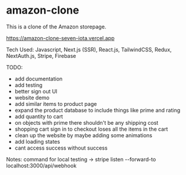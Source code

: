 # amazon-clone

This is a clone of the Amazon storepage.

https://amazon-clone-seven-iota.vercel.app

Tech Used:
Javascript, Next.js (SSR), React.js, TailwindCSS, Redux, NextAuth.js, Stripe, Firebase

TODO:
- add documentation
- add testing
- better sign out UI
- website demo
- add similar items to product page
- expand the product database to include things like prime and rating
- add quantity to cart
- on objects with prime there shouldn't be any shipping cost
- shopping cart sign in to checkout loses all the items in the cart
- clean up the website by maybe adding some animations
- add loading states
- cant access success without success


Notes:
command for local testing -> stripe listen --forward-to localhost:3000/api/webhook
